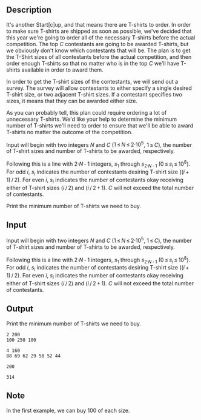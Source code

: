 ## Description

<div><p>It's another Start[c]up, and that means there are T-shirts to order. In order to make sure T-shirts are shipped as soon as possible, we've decided that this year we're going to order all of the necessary T-shirts before the actual competition. The top <span class="tex-span"><i>C</i></span> contestants are going to be awarded T-shirts, but we obviously don't know which contestants that will be. The plan is to get the T-Shirt sizes of all contestants before the actual competition, and then order enough T-shirts so that no matter who is in the top <span class="tex-span"><i>C</i></span> we'll have T-shirts available in order to award them.</p><p>In order to get the T-shirt sizes of the contestants, we will send out a survey. The survey will allow contestants to either specify a single desired T-shirt size, or two adjacent T-shirt sizes. If a contestant specifies two sizes, it means that they can be awarded either size.</p><p>As you can probably tell, this plan could require ordering a lot of unnecessary T-shirts. We'd like your help to determine the minimum number of T-shirts we'll need to order to ensure that we'll be able to award T-shirts no matter the outcome of the competition.</p></div><div class="input-specification"><p>Input will begin with two integers <span class="tex-span"><i>N</i></span> and <span class="tex-span"><i>C</i></span> (<span class="tex-span">1 ≤ <i>N</i> ≤ 2·10<sup class="upper-index">5</sup></span>, <span class="tex-span">1 ≤ <i>C</i></span>), the number of T-shirt sizes and number of T-shirts to be awarded, respectively.</p><p>Following this is a line with <span class="tex-span">2·<i>N</i> - 1</span> integers, <span class="tex-span"><i>s</i><sub class="lower-index">1</sub></span> through <span class="tex-span"><i>s</i><sub class="lower-index">2·<i>N</i> - 1</sub></span> <span class="tex-span">(0 ≤ <i>s</i><sub class="lower-index"><i>i</i></sub> ≤ 10<sup class="upper-index">8</sup>)</span>. For odd <span class="tex-span"><i>i</i></span>, <span class="tex-span"><i>s</i><sub class="lower-index"><i>i</i></sub></span> indicates the number of contestants desiring T-shirt size <span class="tex-span">((<i>i</i> + 1) / 2)</span>. For even <span class="tex-span"><i>i</i></span>, <span class="tex-span"><i>s</i><sub class="lower-index"><i>i</i></sub></span> indicates the number of contestants okay receiving either of T-shirt sizes <span class="tex-span">(<i>i</i> / 2)</span> and <span class="tex-span">(<i>i</i> / 2 + 1)</span>. <span class="tex-span"><i>C</i></span> will not exceed the total number of contestants.</p></div><div class="output-specification"><p>Print the minimum number of T-shirts we need to buy.</p></div>

## Input

<p>Input will begin with two integers <span class="tex-span"><i>N</i></span> and <span class="tex-span"><i>C</i></span> (<span class="tex-span">1 ≤ <i>N</i> ≤ 2·10<sup class="upper-index">5</sup></span>, <span class="tex-span">1 ≤ <i>C</i></span>), the number of T-shirt sizes and number of T-shirts to be awarded, respectively.</p><p>Following this is a line with <span class="tex-span">2·<i>N</i> - 1</span> integers, <span class="tex-span"><i>s</i><sub class="lower-index">1</sub></span> through <span class="tex-span"><i>s</i><sub class="lower-index">2·<i>N</i> - 1</sub></span> <span class="tex-span">(0 ≤ <i>s</i><sub class="lower-index"><i>i</i></sub> ≤ 10<sup class="upper-index">8</sup>)</span>. For odd <span class="tex-span"><i>i</i></span>, <span class="tex-span"><i>s</i><sub class="lower-index"><i>i</i></sub></span> indicates the number of contestants desiring T-shirt size <span class="tex-span">((<i>i</i> + 1) / 2)</span>. For even <span class="tex-span"><i>i</i></span>, <span class="tex-span"><i>s</i><sub class="lower-index"><i>i</i></sub></span> indicates the number of contestants okay receiving either of T-shirt sizes <span class="tex-span">(<i>i</i> / 2)</span> and <span class="tex-span">(<i>i</i> / 2 + 1)</span>. <span class="tex-span"><i>C</i></span> will not exceed the total number of contestants.</p>

## Output

<p>Print the minimum number of T-shirts we need to buy.</p>





```input1
2 200
100 250 100

```




```input2
4 160
88 69 62 29 58 52 44

```




```output1
200

```




```output2
314

```



## Note

<p>In the first example, we can buy <span class="tex-span">100</span> of each size.</p>
